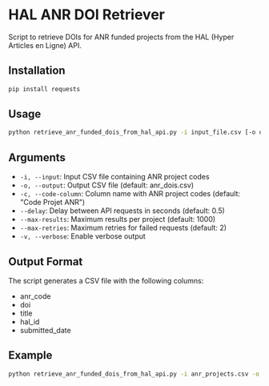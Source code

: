 # HAL ANR DOI Retriever

Script to retrieve DOIs for ANR funded projects from the HAL (Hyper Articles en Ligne) API.


## Installation

```bash
pip install requests
```

## Usage

```bash
python retrieve_anr_funded_dois_from_hal_api.py -i input_file.csv [-o output_file.csv] [options]
```

## Arguments

- `-i, --input`: Input CSV file containing ANR project codes
- `-o, --output`: Output CSV file (default: anr_dois.csv)
- `-c, --code-column`: Column name with ANR project codes (default: "Code Projet ANR")
- `--delay`: Delay between API requests in seconds (default: 0.5)
- `--max-results`: Maximum results per project (default: 1000)
- `--max-retries`: Maximum retries for failed requests (default: 2)
- `-v, --verbose`: Enable verbose output

## Output Format

The script generates a CSV file with the following columns:
- anr_code
- doi
- title
- hal_id
- submitted_date

## Example

```bash
python retrieve_anr_funded_dois_from_hal_api.py -i anr_projects.csv -o results.csv --delay 1 -v
```